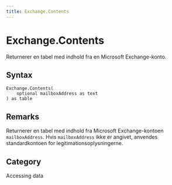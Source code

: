 ```yaml
---
title: Exchange.Contents
---
```


# Exchange.Contents


Returnerer en tabel med indhold fra en Microsoft Exchange-konto.


## Syntax

```powerquery
Exchange.Contents(
    optional mailboxAddress as text
) as table
```


## Remarks

Returnerer en tabel med indhold fra Microsoft Exchange-kontoen <code>mailboxAddress</code>. Hvis <code>mailboxAddress</code> ikke er angivet, anvendes standardkontoen for legitimationsoplysningerne.



## Category
Accessing data
